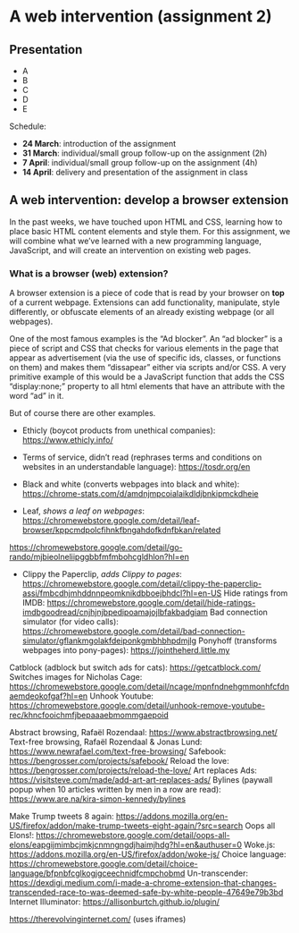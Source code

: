 # A web intervention (assignment 2)

## Presentation

- A
- B
- C
- D
- E

Schedule:

- **24 March**: introduction of the assignment
- **31 March**: individual/small group follow-up on the assignment (2h)
- **7 April**: individual/small group follow-up on the assignment (4h)
- **14 April**: delivery and presentation of the assignment in class

## A web intervention: develop a browser extension

In the past weeks, we have touched upon HTML and CSS, learning how to place basic HTML content elements and style them. For this assignment, we will combine what we’ve learned with a new programming language, JavaScript, and will create an intervention on existing web pages.

### What is a browser (web) extension?

A browser extension is a piece of code that is read by your browser on **top** of a current webpage. Extensions can add functionality, manipulate, style differently, or obfuscate elements of an already existing webpage (or all webpages).

One of the most famous examples is the “Ad blocker”. An “ad blocker” is a piece of script and CSS that checks for various elements in the page that appear as advertisement (via the use of specific ids, classes, or functions on them) and makes them “dissapear” either via scripts and/or CSS. A very primitive example of this would be a JavaScript function that adds the CSS “display:none;” property to all html elements that have an attribute with the word “ad” in it.

But of course there are other examples.



- Ethicly (boycot products from unethical companies): https://www.ethicly.info/
- Terms of service, didn’t read (rephrases terms and conditions on websites in an understandable language): https://tosdr.org/en
- Black and white (converts webpages into black and white): https://chrome-stats.com/d/amdnjmpcoialaikdldjbnkipmckdheie

- Leaf, *shows a leaf on webpages*: https://chromewebstore.google.com/detail/leaf-browser/kppcmdpolcfihnkfbngahdofkdnfbkan/related

https://chromewebstore.google.com/detail/go-rando/mjbieolneliipggbbfmfmbohcgldhlon?hl=en

- Clippy the Paperclip, *adds Clippy to pages*: https://chromewebstore.google.com/detail/clippy-the-paperclip-assi/fmbcdhjmhddnnpeomknikdbboejbhdcl?hl=en-US
Hide ratings from IMDB: https://chromewebstore.google.com/detail/hide-ratings-imdbgoodread/cnjhjnjbpedipoamajojlbfakbadgiam
Bad connection simulator (for video calls): https://chromewebstore.google.com/detail/bad-connection-simulator/gflankmgolakfdeiponkgmbhbhpdmjlg
Ponyhoff (transforms webpages into pony-pages): https://jointheherd.little.my

Catblock (adblock but switch ads for cats): https://getcatblock.com/
Switches images for Nicholas Cage: https://chromewebstore.google.com/detail/ncage/mpnfndnehgmmonhfcfdnaemdeokofgaf?hl=en
Unhook Youtube: https://chromewebstore.google.com/detail/unhook-remove-youtube-rec/khncfooichmfjbepaaaebmommgaepoid

Abstract browsing, Rafaël Rozendaal: https://www.abstractbrowsing.net/
Text-free browsing, Rafaël Rozendaal & Jonas Lund: https://www.newrafael.com/text-free-browsing/
Safebook: https://bengrosser.com/projects/safebook/
Reload the love: https://bengrosser.com/projects/reload-the-love/
Art replaces Ads: https://visitsteve.com/made/add-art-art-replaces-ads/
Bylines (paywall popup when 10 articles written by men in a row are read): https://www.are.na/kira-simon-kennedy/bylines

Make Trump tweets 8 again: https://addons.mozilla.org/en-US/firefox/addon/make-trump-tweets-eight-again/?src=search
Oops all Elons!: https://chromewebstore.google.com/detail/oops-all-elons/eapgijmimbcjmkjcnmngngdjhaimjhdg?hl=en&authuser=0
Woke.js: https://addons.mozilla.org/en-US/firefox/addon/woke-js/
Choice language: https://chromewebstore.google.com/detail/choice-language/bfpnbfcglkogjgceechnidfcmpchobmd
Un-transcender:  https://dexdigi.medium.com/i-made-a-chrome-extension-that-changes-transcended-race-to-was-deemed-safe-by-white-people-47649e79b3bd
Internet Illuminator: https://allisonburtch.github.io/plugin/

https://therevolvinginternet.com/ (uses iframes)



